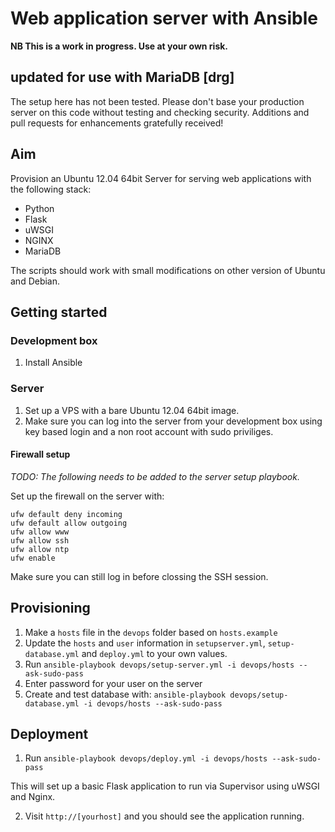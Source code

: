 # Web application server with Ansible

**NB This is a work in progress. Use at your own risk.**

## updated for use with MariaDB [drg]

The setup here has not been tested. Please don't base your production server on this code without testing and checking security. Additions and pull requests for enhancements gratefully received!

## Aim

Provision an Ubuntu 12.04 64bit Server for serving web applications with the following stack:

- Python
- Flask
- uWSGI
- NGINX
- MariaDB

The scripts should work with small modifications on other version of Ubuntu and Debian.

## Getting started

### Development box

1. Install Ansible

### Server

1. Set up a VPS with a bare Ubuntu 12.04 64bit image.
2. Make sure you can log into the server from your development box using key based login and a non root account with sudo priviliges.

#### Firewall setup

*TODO: The following needs to be added to the server setup playbook.*

Set up the firewall on the server with:

```
ufw default deny incoming
ufw default allow outgoing
ufw allow www
ufw allow ssh
ufw allow ntp
ufw enable
```

Make sure you can still log in before clossing the SSH session.

## Provisioning

1. Make a `hosts` file in the `devops` folder based on `hosts.example`
2. Update the `hosts` and `user` information in `setupserver.yml`, `setup-database.yml` and `deploy.yml` to your own values.
2. Run `ansible-playbook devops/setup-server.yml -i devops/hosts --ask-sudo-pass`
3. Enter password for your user on the server
4. Create and test database with: `ansible-playbook devops/setup-database.yml -i devops/hosts --ask-sudo-pass`

## Deployment

1. Run `ansible-playbook devops/deploy.yml -i devops/hosts --ask-sudo-pass`

This will set up a basic Flask application to run via Supervisor using uWSGI and Nginx.

2. Visit `http://[yourhost]` and you should see the application running.

